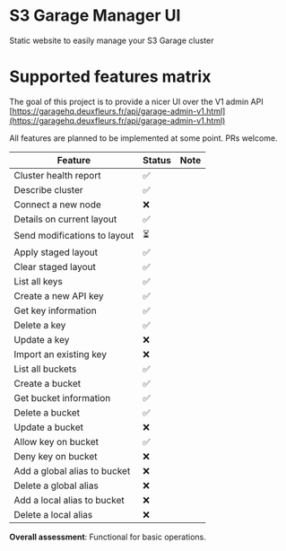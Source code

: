 # S3 Garage Manager UI

Static website to easily manage your S3 Garage cluster

# Supported features matrix

The goal of this project is to provide a nicer UI over the V1 admin API <u>[https://garagehq.deuxfleurs.fr/api/garage-admin-v1.html](https://garagehq.deuxfleurs.fr/api/garage-admin-v1.html)</u>

All features are planned to be implemented at some point. PRs welcome.

| Feature                      | Status | Note |
| ---------------------------- | ------ | ---- |
| Cluster health report        | ✅     |      |
| Describe cluster             | ✅     |      |
| Connect a new node           | ❌     |      |
| Details on current layout    | ✅     |      |
| Send modifications to layout | ⏳     |      |
| Apply staged layout          | ✅     |      |
| Clear staged layout          | ✅     |      |
| List all keys                | ✅     |      |
| Create a new API key         | ✅     |      |
| Get key information          | ✅     |      |
| Delete a key                 | ✅     |      |
| Update a key                 | ❌     |      |
| Import an existing key       | ❌     |      |
| List all buckets             | ✅     |      |
| Create a bucket              | ✅     |      |
| Get bucket information       | ✅     |      |
| Delete a bucket              | ✅     |      |
| Update a bucket              | ❌     |      |
| Allow key on bucket          | ✅     |      |
| Deny key on bucket           | ❌     |      |
| Add a global alias to bucket | ❌     |      |
| Delete a global alias        | ❌     |      |
| Add a local alias to bucket  | ❌     |      |
| Delete a local alias         | ❌     |      |

<strong>Overall assessment</strong>: Functional for basic operations.
